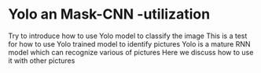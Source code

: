 # Yolo an Mask-CNN -utilization
Try to introduce how to use Yolo model to classify the image
This is a test for how to use Yolo trained model to identify pictures
Yolo is a mature RNN model which can recognize various of pictures
Here we discuss how to use it with other pictures

